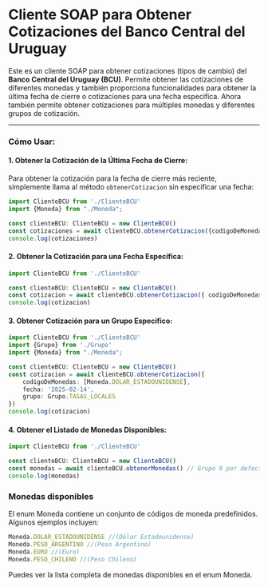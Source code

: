# Cliente SOAP para Obtener Cotizaciones del Banco Central del Uruguay

Este es un cliente SOAP para obtener cotizaciones (tipos de cambio) del **Banco Central del Uruguay (BCU)**. Permite obtener las cotizaciones de diferentes monedas y también proporciona funcionalidades para obtener la última fecha de cierre o cotizaciones para una fecha específica. Ahora también permite obtener cotizaciones para múltiples monedas y diferentes grupos de cotización.

---

### Cómo Usar:

#### 1. Obtener la Cotización de la Última Fecha de Cierre:

Para obtener la cotización para la fecha de cierre más reciente, simplemente llama al método `obtenerCotizacion` sin especificar una fecha:

```typescript
import ClienteBCU from './ClienteBCU'
import {Moneda} from "./Moneda";

const clienteBCU: ClienteBCU = new ClienteBCU()
const cotizaciones = await clienteBCU.obtenerCotizacion({codigoDeMonedas: [Moneda.DOLAR_ESTADOUNIDENSE,Moneda.EURO]})
console.log(cotizaciones)
```

#### 2. Obtener la Cotización para una Fecha Específica:

```typescript
import ClienteBCU from './ClienteBCU'

const clienteBCU: ClienteBCU = new ClienteBCU()
const cotizacion = await clienteBCU.obtenerCotizacion({ codigoDeMonedas: [Moneda.DOLAR_ESTADOUNIDENSE], fecha: '2025-02-14' })
console.log(cotizacion)
```

#### 3. Obtener Cotización para un Grupo Específico:

```typescript
import ClienteBCU from './ClienteBCU'
import {Grupo} from './Grupo'
import {Moneda} from "./Moneda";

const clienteBCU: ClienteBCU = new ClienteBCU()
const cotizacion = await clienteBCU.obtenerCotizacion({
    codigoDeMonedas: [Moneda.DOLAR_ESTADOUNIDENSE],
    fecha: '2025-02-14',
    grupo: Grupo.TASAS_LOCALES
})
console.log(cotizacion)
```

#### 4. Obtener el Listado de Monedas Disponibles:

```typescript
import ClienteBCU from './ClienteBCU'

const clienteBCU: ClienteBCU = new ClienteBCU()
const monedas = await clienteBCU.obtenerMonedas() // Grupo 0 por defecto
console.log(monedas)
```

### Monedas disponibles

El enum Moneda contiene un conjunto de códigos de moneda predefinidos. Algunos ejemplos incluyen:

```typescript
Moneda.DOLAR_ESTADOUNIDENSE //(Dólar Estadounidense)
Moneda.PESO_ARGENTINO //(Peso Argentino)
Moneda.EURO //(Euro)
Moneda.PESO_CHILENO //(Peso Chileno)
```

Puedes ver la lista completa de monedas disponibles en el enum Moneda.